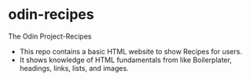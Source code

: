 # odin-recipes

The Odin Project-Recipes

- This repo contains a basic HTML website to show Recipes for users.
- It shows knowledge of HTML fundamentals from like Boilerplater, headings, links, lists, and images.
